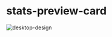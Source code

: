 # stats-preview-card


![desktop-design](https://user-images.githubusercontent.com/109923493/225749646-948229be-72d4-4520-99f7-cd0f0ca0b5f6.jpg)
